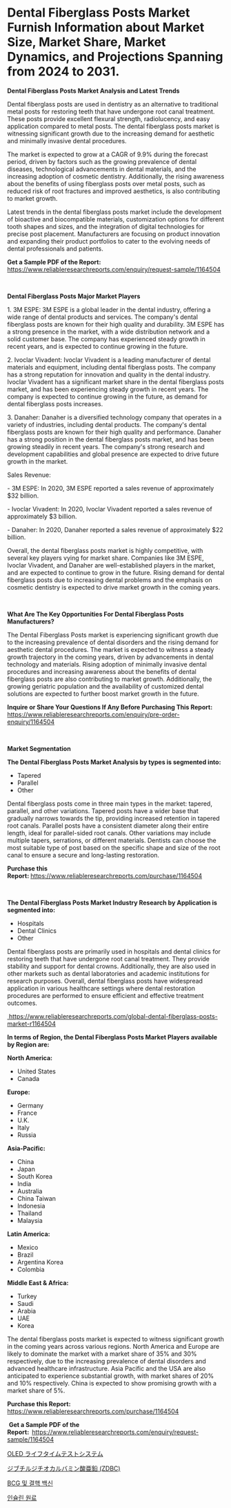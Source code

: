 <p><h1>Dental Fiberglass Posts Market Furnish Information about Market Size, Market Share, Market Dynamics, and Projections Spanning from 2024 to 2031.</h1></p><p><strong>Dental Fiberglass Posts Market Analysis and Latest Trends</strong></p>
<p><p>Dental fiberglass posts are used in dentistry as an alternative to traditional metal posts for restoring teeth that have undergone root canal treatment. These posts provide excellent flexural strength, radiolucency, and easy application compared to metal posts. The dental fiberglass posts market is witnessing significant growth due to the increasing demand for aesthetic and minimally invasive dental procedures. </p><p>The market is expected to grow at a CAGR of 9.9% during the forecast period, driven by factors such as the growing prevalence of dental diseases, technological advancements in dental materials, and the increasing adoption of cosmetic dentistry. Additionally, the rising awareness about the benefits of using fiberglass posts over metal posts, such as reduced risk of root fractures and improved aesthetics, is also contributing to market growth.</p><p>Latest trends in the dental fiberglass posts market include the development of bioactive and biocompatible materials, customization options for different tooth shapes and sizes, and the integration of digital technologies for precise post placement. Manufacturers are focusing on product innovation and expanding their product portfolios to cater to the evolving needs of dental professionals and patients.</p></p>
<p><strong>Get a Sample PDF of the Report:&nbsp;</strong> <a href="https://www.reliableresearchreports.com/enquiry/request-sample/1164504">https://www.reliableresearchreports.com/enquiry/request-sample/1164504</a></p>
<p>&nbsp;</p>
<p><strong>Dental Fiberglass Posts Major Market Players</strong></p>
<p><p>1. 3M ESPE: 3M ESPE is a global leader in the dental industry, offering a wide range of dental products and services. The company's dental fiberglass posts are known for their high quality and durability. 3M ESPE has a strong presence in the market, with a wide distribution network and a solid customer base. The company has experienced steady growth in recent years, and is expected to continue growing in the future.</p><p>2. Ivoclar Vivadent: Ivoclar Vivadent is a leading manufacturer of dental materials and equipment, including dental fiberglass posts. The company has a strong reputation for innovation and quality in the dental industry. Ivoclar Vivadent has a significant market share in the dental fiberglass posts market, and has been experiencing steady growth in recent years. The company is expected to continue growing in the future, as demand for dental fiberglass posts increases.</p><p>3. Danaher: Danaher is a diversified technology company that operates in a variety of industries, including dental products. The company's dental fiberglass posts are known for their high quality and performance. Danaher has a strong position in the dental fiberglass posts market, and has been growing steadily in recent years. The company's strong research and development capabilities and global presence are expected to drive future growth in the market.</p><p>Sales Revenue:</p><p>- 3M ESPE: In 2020, 3M ESPE reported a sales revenue of approximately $32 billion.</p><p>- Ivoclar Vivadent: In 2020, Ivoclar Vivadent reported a sales revenue of approximately $3 billion.</p><p>- Danaher: In 2020, Danaher reported a sales revenue of approximately $22 billion.</p><p>Overall, the dental fiberglass posts market is highly competitive, with several key players vying for market share. Companies like 3M ESPE, Ivoclar Vivadent, and Danaher are well-established players in the market, and are expected to continue to grow in the future. Rising demand for dental fiberglass posts due to increasing dental problems and the emphasis on cosmetic dentistry is expected to drive market growth in the coming years.</p></p>
<p>&nbsp;</p>
<p><strong>What Are The Key Opportunities For Dental Fiberglass Posts Manufacturers?</strong></p>
<p><p>The Dental Fiberglass Posts market is experiencing significant growth due to the increasing prevalence of dental disorders and the rising demand for aesthetic dental procedures. The market is expected to witness a steady growth trajectory in the coming years, driven by advancements in dental technology and materials. Rising adoption of minimally invasive dental procedures and increasing awareness about the benefits of dental fiberglass posts are also contributing to market growth. Additionally, the growing geriatric population and the availability of customized dental solutions are expected to further boost market growth in the future.</p></p>
<p><strong>Inquire or Share Your Questions If Any Before Purchasing This Report:</strong> <a href="https://www.reliableresearchreports.com/enquiry/pre-order-enquiry/1164504">https://www.reliableresearchreports.com/enquiry/pre-order-enquiry/1164504</a></p>
<p>&nbsp;</p>
<p><strong>Market Segmentation</strong></p>
<p><strong>The Dental Fiberglass Posts Market Analysis by types is segmented into:</strong></p>
<p><ul><li>Tapered</li><li>Parallel</li><li>Other</li></ul></p>
<p><p>Dental fiberglass posts come in three main types in the market: tapered, parallel, and other variations. Tapered posts have a wider base that gradually narrows towards the tip, providing increased retention in tapered root canals. Parallel posts have a consistent diameter along their entire length, ideal for parallel-sided root canals. Other variations may include multiple tapers, serrations, or different materials. Dentists can choose the most suitable type of post based on the specific shape and size of the root canal to ensure a secure and long-lasting restoration.</p></p>
<p><strong>Purchase this Report:&nbsp;</strong><a href="https://www.reliableresearchreports.com/purchase/1164504">https://www.reliableresearchreports.com/purchase/1164504</a></p>
<p>&nbsp;</p>
<p><strong>The Dental Fiberglass Posts Market Industry Research by Application is segmented into:</strong></p>
<p><ul><li>Hospitals</li><li>Dental Clinics</li><li>Other</li></ul></p>
<p><p>Dental fiberglass posts are primarily used in hospitals and dental clinics for restoring teeth that have undergone root canal treatment. They provide stability and support for dental crowns. Additionally, they are also used in other markets such as dental laboratories and academic institutions for research purposes. Overall, dental fiberglass posts have widespread application in various healthcare settings where dental restoration procedures are performed to ensure efficient and effective treatment outcomes.</p></p>
<p><a href="https://www.reliableresearchreports.com/global-dental-fiberglass-posts-market-r1164504">&nbsp;https://www.reliableresearchreports.com/global-dental-fiberglass-posts-market-r1164504</a></p>
<p><strong>In terms of Region, the Dental Fiberglass Posts Market Players available by Region are:</strong></p>
<p>
    <p> <strong> North America: </strong>
        <ul>
            <li>United States</li>
            <li>Canada</li>
        </ul>
        </p> 
    <p> <strong> Europe: </strong>
        <ul>
            <li>Germany</li>
            <li>France</li>
            <li>U.K.</li>
            <li>Italy</li>
            <li>Russia</li>
        </ul>
        </p> 
    <p> <strong> Asia-Pacific: </strong>
        <ul>
            <li>China</li>
            <li>Japan</li>
            <li>South Korea</li>
            <li>India</li>
            <li>Australia</li>
            <li>China Taiwan</li>
            <li>Indonesia</li>
            <li>Thailand</li>
            <li>Malaysia</li>
        </ul>
        </p> 
    <p> <strong> Latin America: </strong>
        <ul>
            <li>Mexico</li>
            <li>Brazil</li>
            <li>Argentina Korea</li>
            <li>Colombia</li>
        </ul>
        </p> 
    <p> <strong> Middle East & Africa: </strong>
        <ul>
            <li>Turkey</li>
            <li>Saudi</li>
            <li>Arabia</li>
            <li>UAE</li>
            <li>Korea</li>
        </ul>
    </p>
    </p>
<p><p>The dental fiberglass posts market is expected to witness significant growth in the coming years across various regions. North America and Europe are likely to dominate the market with a market share of 35% and 30% respectively, due to the increasing prevalence of dental disorders and advanced healthcare infrastructure. Asia Pacific and the USA are also anticipated to experience substantial growth, with market shares of 20% and 10% respectively. China is expected to show promising growth with a market share of 5%.</p></p>
<p><strong>Purchase this Report: </strong><a href="https://www.reliableresearchreports.com/purchase/1164504">https://www.reliableresearchreports.com/purchase/1164504</a></p>
<p>&nbsp;<strong>Get a Sample PDF of the Report:&nbsp;&nbsp;</strong><a href="https://www.reliableresearchreports.com/enquiry/request-sample/1164504">https://www.reliableresearchreports.com/enquiry/request-sample/1164504</a></p>
<p><strong></strong></p>
<p><p><a href="https://github.com/BoydYundt1/Market-Research-Report-List-1/blob/main/494892898158.md">OLED ライフタイムテストシステム</a></p><p><a href="https://github.com/JessKilback/Market-Research-Report-List-1/blob/main/292297698159.md">ジブチルジチオカルバミン酸亜鉛 (ZDBC)</a></p><p><a href="https://github.com/dollarearner151/Market-Research-Report-List-1/blob/main/147401189633.md">BCG 및 결핵 백신</a></p><p><a href="https://github.com/berlianaparadilla48/Market-Research-Report-List-1/blob/main/882764589634.md">인슐린 원료</a></p></p>